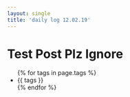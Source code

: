 ```yaml
---
layout: single
title: 'daily log 12.02.19'
---
```


# Test Post Plz Ignore

<ul>
  {% for tags in page.tags %}
    <li>{{ tags }}</li>
  {% endfor %}
</ul>